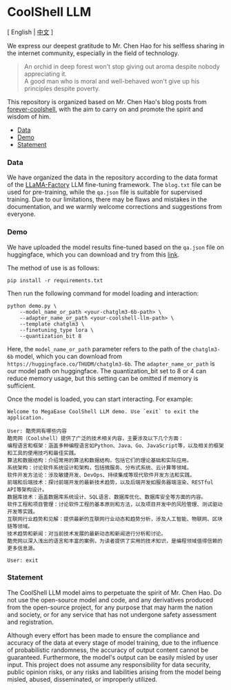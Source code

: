 # CoolShell LLM <!-- omit from toc -->

\[ English | [中文](./README.zh.md) \]

We express our deepest gratitude to Mr. Chen Hao for his selfless sharing in the internet community, especially in the field of technology.

> An orchid in deep forest won't stop giving out aroma despite nobody appreciating it.         
> A good man who is moral and well-behaved won't give up his principles despite poverty.

This repository is organized based on Mr. Chen Hao's blog posts from [forever-coolshell](https://github.com/soulteary/forever-coolshell), with the aim to carry on and promote the spirit and wisdom of him.

- [Data](#data)
- [Demo](#demo)
- [Statement](#statement)


### Data

We have organized the data in the repository according to the data format of the [LLaMA-Factory](https://github.com/hiyouga/LLaMA-Factory) LLM fine-tuning framework. The `blog.txt` file can be used for pre-training, while the `qa.json` file is suitable for supervised training. Due to our limitations, there may be flaws and mistakes in the documentation, and we warmly welcome corrections and suggestions from everyone.


### Demo

We have uploaded the model results fine-tuned based on the `qa.json` file on huggingface, which you can download and try from this [link](https://huggingface.co/zhaokun/coolshell-llm).


The method of use is as follows:

```
pip install -r requirements.txt
```

Then run the following command for model loading and interaction:

```
python demo.py \
    --model_name_or_path <your-chatglm3-6b-path> \
    --adapter_name_or_path <your-coolshell-llm-path> \
    --template chatglm3 \
    --finetuning_type lora \
    --quantization_bit 8
```

Here, the `model_name_or_path` parameter refers to the path of the `chatglm3-6b` model, which you can download from `https://huggingface.co/THUDM/chatglm3-6b`. The `adapter_name_or_path` is our model path on huggingface. The quantization_bit set to 8 or 4 can reduce memory usage, but this setting can be omitted if memory is sufficient.

Once the model is loaded, you can start interacting. For example:

```
Welcome to MegaEase CoolShell LLM demo. Use `exit` to exit the application.

User: 酷壳网有哪些内容
酷壳网（Coolshell）提供了广泛的技术相关内容，主要涉及以下几个方面：
编程语言和框架：涵盖多种编程语言如Python、Java、Go、JavaScript等，以及相关的框架和工具的使用技巧和最佳实践。
算法和数据结构：介绍常用的算法和数据结构，包括它们的理论基础和实际应用。
系统架构：讨论软件系统设计和架构，包括微服务、分布式系统、云计算等领域。
软件开发方法论：涉及敏捷开发、DevOps、持续集成等现代软件开发方法和实践。
前端和后端技术：探讨前端开发的最新技术趋势，以及后端开发如服务器端渲染、RESTful API等架构设计。
数据库技术：涵盖数据库系统设计、SQL语言、数据库优化、数据库安全等方面的内容。
软件工程和项目管理：讨论软件工程的基本原则和方法，以及项目开发中的风险管理、测试驱动开发等实践。
互联网行业趋势和见解：提供最新的互联网行业动态和趋势分析，涉及人工智能、物联网、区块链等领域。
技术趋势和新闻：对当前技术发展的最新动态和新闻进行分析和讨论。
酷壳网以深入浅出的语言和丰富的案例，为读者提供了实用的技术知识，是编程领域值得信赖的更多信息源。

User: exit
```


### Statement

The CoolShell LLM model aims to perpetuate the spirit of Mr. Chen Hao. Do not use the open-source model and code, and any derivatives produced from the open-source project, for any purpose that may harm the nation and society, or for any service that has not undergone safety assessment and registration.

Although every effort has been made to ensure the compliance and accuracy of the data at every stage of model training, due to the influence of probabilistic randomness, the accuracy of output content cannot be guaranteed. Furthermore, the model's output can be easily misled by user input. This project does not assume any responsibility for data security, public opinion risks, or any risks and liabilities arising from the model being misled, abused, disseminated, or improperly utilized.